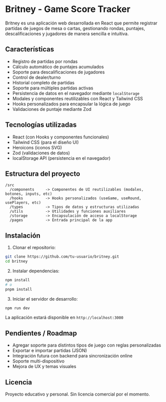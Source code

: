 # Britney - Game Score Tracker

Britney es una aplicación web desarrollada en React que permite registrar partidas de juegos de mesa o cartas, gestionando rondas, puntajes, descalificaciones y jugadores de manera sencilla e intuitiva.

## Características

- Registro de partidas por rondas
- Cálculo automático de puntajes acumulados
- Soporte para descalificaciones de jugadores
- Control de dealer/turno
- Historial completo de partidas
- Soporte para múltiples partidas activas
- Persistencia de datos en el navegador mediante `localStorage`
- Modales y componentes reutilizables con React y Tailwind CSS
- Hooks personalizados para encapsular la lógica de juego
- Validaciones de puntaje mediante Zod

## Tecnologías utilizadas

- React (con Hooks y componentes funcionales)
- Tailwind CSS (para el diseño UI)
- Heroicons (iconos SVG)
- Zod (validaciones de datos)
- localStorage API (persistencia en el navegador)

## Estructura del proyecto

```
/src
  /components     -> Componentes de UI reutilizables (modales, botones, inputs, etc)
  /hooks          -> Hooks personalizados (useGame, useRound, usePlayers, etc)
  /types          -> Tipos de datos y estructuras utilizadas
  /utils          -> Utilidades y funciones auxiliares
  /storage        -> Encapsulación de acceso a localStorage
  /pages          -> Entrada principal de la app
```

## Instalación

1. Clonar el repositorio:

```bash
git clone https://github.com/tu-usuario/britney.git
cd britney
```

2. Instalar dependencias:

```bash
npm install
# o
pnpm install
```

3. Iniciar el servidor de desarrollo:

```bash
npm run dev
```

La aplicación estará disponible en `http://localhost:3000`

## Pendientes / Roadmap

- Agregar soporte para distintos tipos de juego con reglas personalizadas
- Exportar e importar partidas (JSON)
- Integración futura con backend para sincronización online
- Soporte multi-dispositivo
- Mejora de UX y temas visuales

## Licencia

Proyecto educativo y personal. Sin licencia comercial por el momento.
